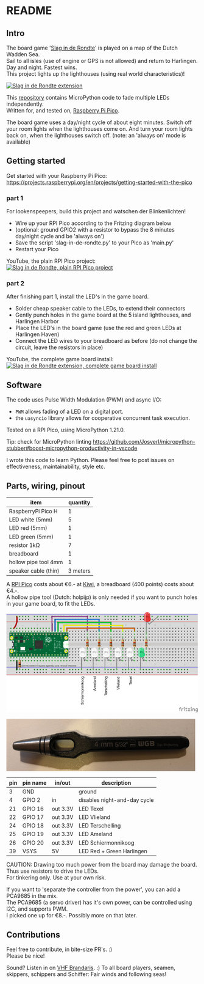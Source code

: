 # README

## Intro

The board game '[Slag in de Rondte](https://www.slaginderondte.nl/spel)' is played on a map of the Dutch Wadden Sea.  
Sail to all isles (use of engine or GPS is not allowed) and return to Harlingen. Day and night. Fastest wins.  
This project lights up the lighthouses (using real world characteristics)!

[![Slag in de Rondte extension](https://img.youtube.com/vi/sG-JDIeeyXA/0.jpg)](https://youtu.be/sG-JDIeeyXA)

This [repository](https://github.com/baidarka/slag-in-de-rondte) contains MicroPython code to fade multiple LEDs independently.  
Written for, and tested on, [Raspberry Pi Pico](https://www.raspberrypi.com/documentation/microcontrollers/raspberry-pi-pico.html).

The board game uses a day/night cycle of about eight minutes.
Switch off your room lights when the lighthouses come on.
And turn your room lights back on, when the lighthouses switch off. (note: an 'always on' mode is available)

## Getting started

Get started with your Raspberry Pi Pico: <https://projects.raspberrypi.org/en/projects/getting-started-with-the-pico>

### part 1

For lookenspeepers, build this project and watschen der Blinkenlichten!

- Wire up your RPI Pico according to the Fritzing diagram below
- (optional: ground GPIO2 with a resistor to bypass the 8 minutes day/night cycle and be 'always on')
- Save the script 'slag-in-de-rondte.py' to your Pico as 'main.py'
- Restart your Pico

YouTube, the plain RPI Pico project:  
[![Slag in de Rondte, plain RPI Pico project](https://img.youtube.com/vi/appXGaQrQTM/1.jpg)](https://youtu.be/appXGaQrQTM)

### part 2

After finishing part 1, install the LED's in the game board.

- Solder cheap speaker cable to the LEDs, to extend their connectors
- Gently punch holes in the game board at the 5 island lighthouses, and Harlingen Harbor
- Place the LED's in the board game
  (use the red and green LEDs at Harlingen Haven)
- Connect the LED wires to your breadboard as before
  (do not change the circuit, leave the resistors in place)

YouTube, the complete game board install:  
[![Slag in de Rondte extension, complete game board install](https://img.youtube.com/vi/sG-JDIeeyXA/1.jpg)](https://youtu.be/sG-JDIeeyXA)

## Software

The code uses Pulse Width Modulation (PWM) and async I/O:

- `PWM` allows fading of a LED on a digital port.
- the `uasyncio` library allows for cooperative concurrent task execution.

Tested on a RPI Pico, using MicroPython 1.21.0.

Tip: check for MicroPython linting
<https://github.com/Josverl/micropython-stubber#boost-micropython-productivity-in-vscode>

I wrote this code to learn Python.
Please feel free to post issues on effectiveness, maintainability, style etc.

## Parts, wiring, pinout

| item                  | quantity |
| ---                   | ---      |
| RaspberryPi Pico H    | 1        |
| LED white (5mm)       | 5        |
| LED red   (5mm)       | 1        |
| LED green (5mm)       | 1        |
| resistor 1kΩ          | 7        |
| breadboard            | 1        |
| hollow pipe tool 4mm  | 1        |
| speaker cable (thin)  | 3 meters |

A [RPI Pico](https://www.raspberrypi.com/documentation/microcontrollers/raspberry-pi-pico.html)
costs about €6.- at [Kiwi](https://www.kiwi-electronics.com/nl/raspberry-pi-pico-h-10939),
a breadboard (400 points) costs about €4.-.  
A hollow pipe tool (Dutch: holpijp) is only needed if you want to punch holes in your game board, to fit the LEDs.  

![Lighthouse LEDs](/img/lighthouse-leds-rpi-pico_bb.png)

![Hollow pipe tool](/img/holpijp.png)

| pin | pin name | in/out   | description                  |
| --- | ---      | ---      | ---                          |
|  3  | GND      |          | ground                       |
|  4  | GPIO 2   | in       | disables night-and-day cycle |
| 21  | GPIO 16  | out 3.3V | LED Texel                    |
| 22  | GPIO 17  | out 3.3V | LED Vlieland                 |
| 24  | GPIO 18  | out 3.3V | LED Terschelling             |
| 25  | GPIO 19  | out 3.3V | LED Ameland                  |
| 26  | GPIO 20  | out 3.3V | LED Schiermonnikoog          |
| 39  | VSYS     | 5V       | LED Red + Green Harlingen    |

CAUTION:
Drawing too much power from the board may damage the board.  
Thus use resistors to drive the LEDs.  
For tinkering only. Use at your own risk.

If you want to 'separate the controller from the power', you can add a PCA9685 in the mix.  
The PCA9685 (a servo driver) has it's own power, can be controlled using I2C, and supports PWM.  
I picked one up for €8.-. Possibly more on that later.

## Contributions

Feel free to contribute, in bite-size PR's. :)  
Please be nice!

Sound? Listen in on [VHF Brandaris](http://www.tbandsma.nl/index.php/scanner/).  :)
To all board players, seamen, skippers, schippers and Schiffer:
Fair winds and following seas!
